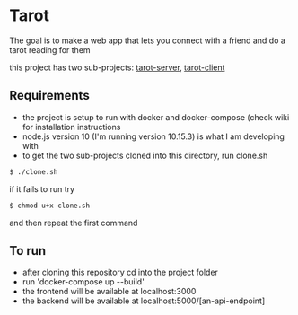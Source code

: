 # Tarot
The goal is to make a web app that lets you connect with a friend and do a tarot reading for them

this project has two sub-projects: [tarot-server](https://github.com/skoved/tarot-server), [tarot-client](https://github.com/skoved/tarot-client)

## Requirements
* the project is setup to run with docker and docker-compose (check wiki for installation instructions
* node.js version 10 (I'm running version 10.15.3) is what I am developing with
* to get the two sub-projects cloned into this directory, run clone.sh

```bash
$ ./clone.sh
```

if it fails to run try

```bash
$ chmod u+x clone.sh
```

and then repeat the first command

## To run
* after cloning this repository cd into the project folder
* run 'docker-compose up --build'
* the frontend will be available at localhost:3000
* the backend will be available at localhost:5000/[an-api-endpoint]
